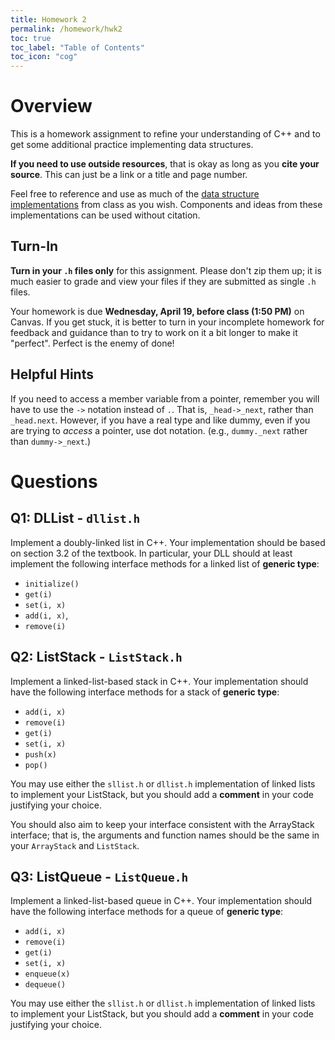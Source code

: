 ```yaml
---
title: Homework 2
permalink: /homework/hwk2
toc: true
toc_label: "Table of Contents"
toc_icon: "cog"
---
```


# Overview

This is a homework assignment to refine your understanding of C++ and to get some additional practice implementing data structures. 

**If you need to use outside resources**, that is okay as long as you **cite your source**. This can just be a link or a title and page number. 

Feel free to reference and use as much of the [data structure implementations](https://github.com/alackles/CMSC-270-ST-23/tree/main/datastructs) from class as you wish. Components and ideas from these implementations can be used without citation.

## Turn-In

**Turn in your `.h` files only** for this assignment. Please don't zip them up; it is much easier to grade and view your files if they are submitted as single `.h` files. 

Your homework is due **Wednesday, April 19, before class (1:50 PM)** on Canvas. If you get stuck, it is better to turn in your incomplete homework for feedback and guidance than to try to work on it a bit longer to make it "perfect". Perfect is the enemy of done!

## Helpful Hints

If you need to access a member variable from a pointer, remember you will have to use the `->` notation instead of `.`. That is, `_head->_next`, rather than `_head.next`. However, if you have a real type and like dummy, even if you are trying to _access_ a pointer, use dot notation. (e.g., `dummy._next` rather than `dummy->_next`.)

# Questions

## Q1: DLList -  `dllist.h`

Implement a doubly-linked list in C++. Your implementation should be based on section 3.2 of the textbook. In particular, your DLL should at least implement the following interface methods for a linked list of **generic type**:

- `initialize()`
- `get(i)`
- `set(i, x)`
- `add(i, x)`, 
- `remove(i)`

## Q2: ListStack - `ListStack.h`

Implement a linked-list-based stack in C++. Your implementation should have the following interface methods for a stack of **generic type**:


- `add(i, x)`
- `remove(i)`
- `get(i)`
- `set(i, x)`
- `push(x)`
- `pop()`

You may use either the `sllist.h` or `dllist.h` implementation of linked lists to implement your ListStack, but you should add a **comment** in your code justifying your choice.  

You should also aim to keep your interface consistent with the ArrayStack interface; that is, the arguments and function names should be the same in your `ArrayStack` and `ListStack`. 

## Q3: ListQueue -  `ListQueue.h`

Implement a linked-list-based queue in C++. Your implementation should have the following interface methods for a queue of **generic type**:


- `add(i, x)`
- `remove(i)`
- `get(i)`
- `set(i, x)`
- `enqueue(x)`
- `dequeue()`

You may use either the `sllist.h` or `dllist.h` implementation of linked lists to implement your ListStack, but you should add a **comment** in your code justifying your choice.  
